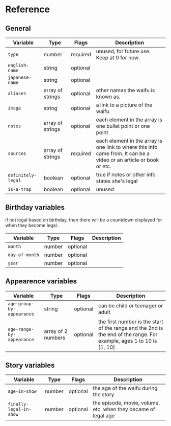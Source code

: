 # Reference

## General

| Variable        | Type                   | Flags    | Description                      |
| ----------------|------------------------| ---------------------|----------------------------------|
| `type`       | number                              | required | unused, for future use. Keep at 0 for now. |
| `english-name`        | string             |   optional           | |
| `japanese-name`         | string                |   optional            |  |
| `aliases`        | array of strings                   |   optional             | other names the waifu is known as. |
| `image`     | string                  |   optional                | a link to a picture of the waifu |
| `notes`     | array of strings                  | optional           | each element in the array is one bullet point or one point |
| `sources`     | array of strings                    | required           | each element in the array is one link to where this info came from. It can be a video or an article or book or etc. |
| `definitely-legal`   | boolean               |  optional                    | true if notes or other info states she's legal |
| `is-a-trap`   | boolean                    | optional         | unused |

## Birthday variables

if not legal based on birthday, then there will be a countdown displayed for when they become legal.

| Variable        | Type                   | Flags    | Description                      |
| ----------------|------------------------| ---------------------|----------------------------------|
| `month`  | number                   | optional                 | |
| `day-of-month` | number     | optional             | |
| `year` | number | optional  |  |

## Appearence variables 

| Variable        | Type                   | Flags    | Description                      |
| ----------------|------------------------| ---------------------|----------------------------------|
| `age-group-by-appearance`  | string | optional                    | can be child or teenager or adult  |
| `age-range-by-appearance` | array of 2 numbers      | optional                 | the first number is the start of the range and the 2nd is the end of the range. For example, ages 1 to 10 is [1, 10] |

## Story variables

| Variable        | Type                   | Flags    | Description                      |
| ----------------|------------------------| ---------------------|----------------------------------|
| `age-in-show`  | number                 | optional                     | the age of the waifu during the story |
| `finally-legal-in-show`  | number                    | optional                     | the episode, movie, volume, etc. when they became of legal age |
